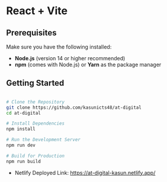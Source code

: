 # React + Vite

## Prerequisites

Make sure you have the following installed:

- **Node.js** (version 14 or higher recommended)
- **npm** (comes with Node.js) or **Yarn** as the package manager

## Getting Started

```bash

# Clone the Repository
git clone https://github.com/kasunicts48/at-digital
cd at-digital

# Install Dependencies
npm install

# Run the Development Server
npm run dev

# Build for Production
npm run build

```
- Netlify Deployed Link: https://at-digital-kasun.netlify.app/

